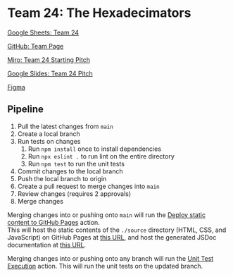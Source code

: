 # Team 24: The Hexadecimators

[Google Sheets: Team 24](https://docs.google.com/spreadsheets/d/1YDdLJqPIO-V7ctv1miaz47mQka0G8L5DxcCv4Mk2RLo/edit)

[GitHub: Team Page](https://github.com/cse110-fa22-group24/cse110-fa22-group24/blob/71fb6d14a7409ceef8ec237c466490903a061c3a/admin/team.md)

[Miro: Team 24 Starting Pitch](https://miro.com/app/board/uXjVPJ8rcC4=/)

[Google Slides: Team 24 Pitch](https://docs.google.com/presentation/d/1J6zCZ23b61nf89hl8gfiFk0LUtrNjuQRapIYU0aGVOk/edit)

[Figma](https://www.figma.com/file/MJNu9BIF2qha5lbEGSJRCw/CSE-110?node-id=4%3A39)

## Pipeline

1. Pull the latest changes from `main`
2. Create a local branch
3. Run tests on changes
   1. Run `npm install` once to install dependencies
   2. Run `npx eslint .` to run lint on the entire directory
   3. Run `npm test` to run the unit tests
4. Commit changes to the local branch
5. Push the local branch to origin
6. Create a pull request to merge changes into `main`
7. Review changes (requires 2 approvals)
8. Merge changes

Merging changes into or pushing onto `main` will run the [Deploy static content to GitHub Pages](https://github.com/cse110-fa22-group24/cse110-fa22-group24/actions/workflows/deploy.yml) action.  
This will host the static contents of the `./source` directory (HTML, CSS, and JavaScript) on GitHub Pages at [this URL](https://cse110-fa22-group24.github.io/cse110-fa22-group24/), and host the generated JSDoc documentation at [this URL](https://cse110-fa22-group24.github.io/cse110-fa22-group24/jsdoc/global).

Merging changes into or pushing onto any branch will run the [Unit Test Execution](https://github.com/cse110-fa22-group24/cse110-fa22-group24/actions/workflows/tests.yml) action.
This will run the unit tests on the updated branch.
